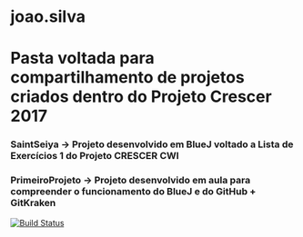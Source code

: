# joao.silva
# Pasta voltada para compartilhamento de projetos criados dentro do Projeto Crescer 2017

### SaintSeiya -> Projeto desenvolvido em BlueJ voltado a Lista de Exercícios 1 do Projeto CRESCER CWI

### PrimeiroProjeto -> Projeto desenvolvido em aula para compreender o funcionamento do BlueJ e do GitHub + GitKraken
[![Build Status](https://travis-ci.org/cwi-crescer-2017-1/joao.silva.svg?branch=master)](https://travis-ci.org/cwi-crescer-2017-1/joao.silva)
